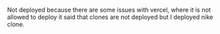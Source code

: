 Not deployed because there are some issues with vercel, where it is not allowed to deploy it said that clones are not deployed but I deployed nike clone.
